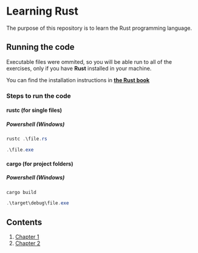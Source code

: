 # Learning Rust
The purpose of this repository is to learn the Rust programming language.

## Running the code

Executable files were ommited, so you will be able run to all of the exercises, only if you have **Rust** installed in your machine.

You can find the installation instructions in **[the Rust book](https://doc.rust-lang.org/stable/book/ch01-01-installation.html)**

### Steps to run the code

#### rustc (for single files)

##### Powershell (Windows)
```powershell
rustc .\file.rs

.\file.exe
```
#### cargo (for project folders)

##### Powershell (Windows)

```powershell
cargo build

.\target\debug\file.exe
```

## Contents

1. [Chapter 1](/chapter_1/)
1. [Chapter 2](/chapter_2/)